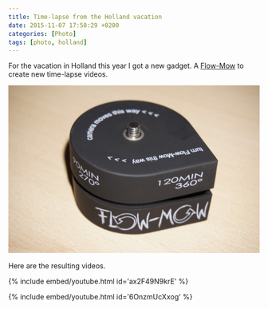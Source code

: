 ```yaml
---
title: Time-lapse from the Holland vacation
date: 2015-11-07 17:50:29 +0200
categories: [Photo]
tags: [photo, holland]
---
```


For the vacation in Holland this year I got a new gadget.
A [Flow-Mow](http://flow-mow.com/) to create new time-lapse videos.

![Flow-Mow](/assets/img/2015/12/DSC5160.jpg)

Here are the resulting videos.

{% include embed/youtube.html id='ax2F49N9krE' %}

{% include embed/youtube.html id='6OnzmUcXxog' %}

